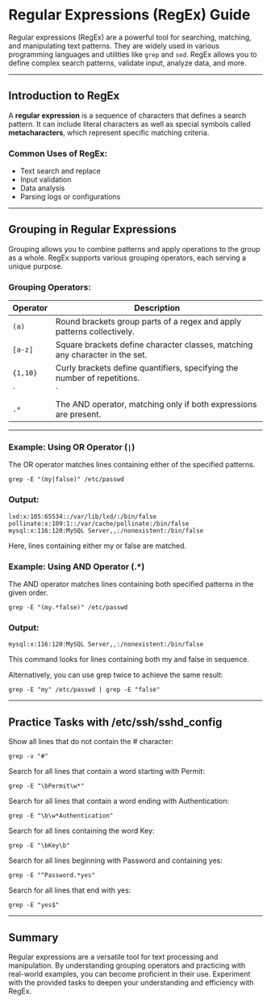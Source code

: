 # Regular Expressions (RegEx) Guide
Regular expressions (RegEx) are a powerful tool for searching, matching, and manipulating text patterns. They are widely used in various programming languages and utilities like `grep` and `sed`. RegEx allows you to define complex search patterns, validate input, analyze data, and more.

---

## Introduction to RegEx
A **regular expression** is a sequence of characters that defines a search pattern. It can include literal characters as well as special symbols called **metacharacters**, which represent specific matching criteria.

### Common Uses of RegEx:
- Text search and replace
- Input validation
- Data analysis
- Parsing logs or configurations

---

## Grouping in Regular Expressions
Grouping allows you to combine patterns and apply operations to the group as a whole. RegEx supports various grouping operators, each serving a unique purpose.

### Grouping Operators:

| **Operator** | **Description**                                                                |
|--------------|--------------------------------------------------------------------------------|
| `(a)`        | Round brackets group parts of a regex and apply patterns collectively.         |
| `[a-z]`      | Square brackets define character classes, matching any character in the set.   |
| `{1,10}`     | Curly brackets define quantifiers, specifying the number of repetitions.       |
| `|`          | The OR operator, matching one of the two expressions.                          |
| `.*`         | The AND operator, matching only if both expressions are present.               |

---

### Example: Using OR Operator (`|`)
The OR operator matches lines containing either of the specified patterns. 

```
grep -E "(my|false)" /etc/passwd
```

### Output:
```
lxd:x:105:65534::/var/lib/lxd/:/bin/false
pollinate:x:109:1::/var/cache/pollinate:/bin/false
mysql:x:116:120:MySQL Server,,:/nonexistent:/bin/false
```
Here, lines containing either my or false are matched.

### Example: Using AND Operator (.*)
The AND operator matches lines containing both specified patterns in the given order.

```
grep -E "(my.*false)" /etc/passwd
```

### Output:
```
mysql:x:116:120:MySQL Server,,:/nonexistent:/bin/false
```
This command looks for lines containing both my and false in sequence.

Alternatively, you can use grep twice to achieve the same result:
```
grep -E "my" /etc/passwd | grep -E "false"
```

---

## Practice Tasks with /etc/ssh/sshd_config

Show all lines that do not contain the # character:
```
grep -v "#"
```

Search for all lines that contain a word starting with Permit:
```
grep -E "\bPermit\w*"
```

Search for all lines that contain a word ending with Authentication:
```
grep -E "\b\w*Authentication"
```

Search for all lines containing the word Key:
```
grep -E "\bKey\b"
```

Search for all lines beginning with Password and containing yes:
```
grep -E "^Password.*yes"
```

Search for all lines that end with yes:
```
grep -E "yes$"
```

---

## Summary
Regular expressions are a versatile tool for text processing and manipulation. By understanding grouping operators and practicing with real-world examples, you can become proficient in their use. Experiment with the provided tasks to deepen your understanding and efficiency with RegEx.
